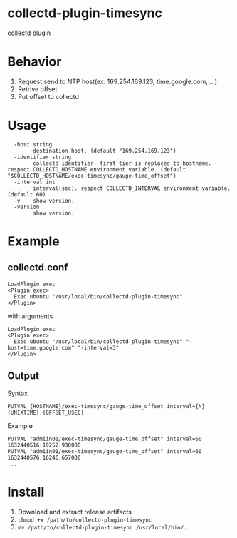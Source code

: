 # collectd-plugin-timesync

collectd plugin

# Behavior

1. Request send to NTP host(ex: 169.254.169.123, time.google.com, ...)
2. Retrive offset
3. Put offset to collectd

# Usage

```
  -host string
        destination host. (default "169.254.169.123")
  -identifier string
        collectd identifier. first tier is replaced to hostname. respect COLLECTD_HOSTNAME environment variable. (default "$COLLECTD_HOSTNAME/exec-timesync/gauge-time_offset")
  -interval int
        interval(sec). respect COLLECTD_INTERVAL environment variable. (default 60)
  -v    show version.
  -version
        show version.
```

# Example

## collectd.conf

```
LoadPlugin exec
<Plugin exec>
  Exec ubuntu "/usr/local/bin/collectd-plugin-timesync"
</Plugin>
```

with arguments

```
LoadPlugin exec
<Plugin exec>
  Exec ubuntu "/usr/local/bin/collectd-plugin-timesync" "-host=time.google.com" "-interval=3"
</Plugin>
```

## Output

Syntax

`PUTVAL {HOSTNAME}/exec-timesync/gauge-time_offset interval={N} {UNIXTIME}:{OFFSET_USEC}`

Example

```
PUTVAL "admiin01/exec-timesync/gauge-time_offset" interval=60 1632440516:19252.930000
PUTVAL "admiin01/exec-timesync/gauge-time_offset" interval=60 1632440576:16246.657000
...
```

# Install

1. Download and extract release artifacts
2. `chmod +x /path/to/collectd-plugin-timesync`
3. `mv /path/to/collectd-plugin-timesync /usr/local/bin/.`
